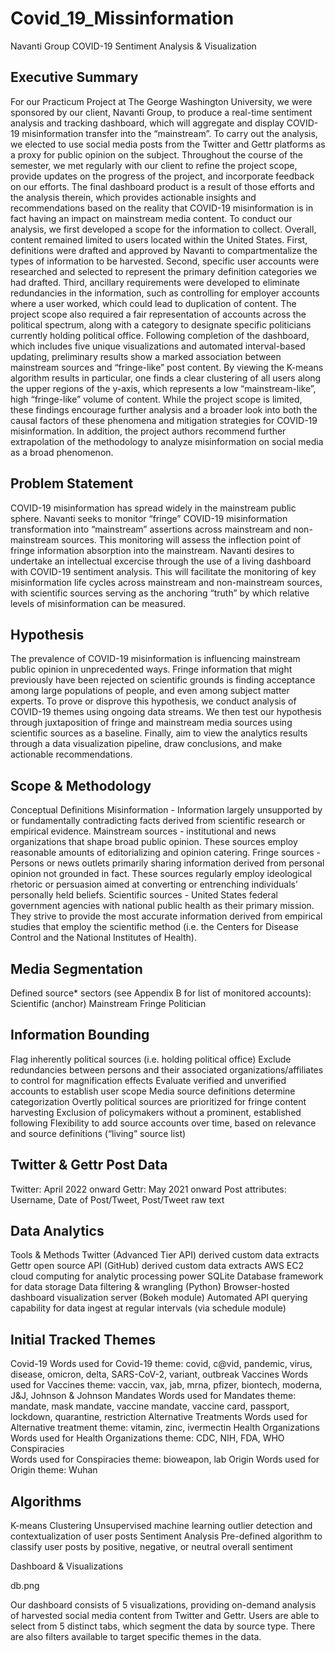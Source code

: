 # Covid_19_Missinformation
Navanti Group
COVID-19 Sentiment Analysis & Visualization


## Executive Summary

For our Practicum Project at The George Washington University, we were sponsored by our client, Navanti Group, to produce a real-time sentiment analysis and tracking dashboard, which will aggregate and display COVID-19 misinformation transfer into the “mainstream”. To carry out the analysis, we elected to use social media posts from the Twitter and Gettr platforms as a proxy for public opinion on the subject. Throughout the course of the semester, we met regularly with our client to refine the project scope, provide updates on the progress of the project, and incorporate feedback on our efforts. The final dashboard product is a result of those efforts and the analysis therein, which provides actionable insights and recommendations based on the reality that COVID-19 misinformation is in fact having an impact on mainstream media content.
	To conduct our analysis, we first developed a scope for the information to collect. Overall, content remained limited to users located within the United States. First, definitions were drafted and approved by Navanti to compartmentalize the types of information to be harvested. Second, specific user accounts were researched and selected to represent the primary definition categories we had drafted. Third, ancillary requirements were developed to eliminate redundancies in the information, such as controlling for employer accounts where a user worked, which could lead to duplication of content. The project scope also required a fair representation of accounts across the political spectrum, along with a category to designate specific politicians currently holding political office.
	Following completion of the dashboard, which includes five unique visualizations and automated interval-based updating, preliminary results show a marked association between mainstream sources and “fringe-like” post content. By viewing the K-means algorithm results in particular, one finds a clear clustering of all users along the upper regions of the y-axis, which represents a low “mainstream-like”, high “fringe-like” volume of content. While the project scope is limited, these findings encourage further analysis and a broader look into both the causal factors of these phenomena and mitigation strategies for COVID-19 misinformation. In addition, the project authors recommend further extrapolation of the methodology to analyze misinformation on social media as a broad phenomenon.


## Problem Statement
COVID-19 misinformation has spread widely in the mainstream public sphere. Navanti seeks to monitor “fringe” COVID-19 misinformation transformation into “mainstream” assertions across mainstream and non-mainstream sources. This monitoring will assess the inflection point of fringe information absorption into the mainstream. Navanti desires to undertake an intellectual excercise through the use of a living dashboard with COVID-19 sentiment analysis. This will facilitate the monitoring of key misinformation life cycles across mainstream and non-mainstream sources, with scientific sources serving as the anchoring “truth” by which relative levels of misinformation can be measured.

## Hypothesis
The prevalence of COVID-19 misinformation is influencing mainstream public opinion in unprecedented ways. Fringe information that might previously have been rejected on scientific grounds is finding acceptance among large populations of people, and even among subject matter experts. To prove or disprove this hypothesis, we conduct analysis of COVID-19 themes using ongoing data streams. We then test our hypothesis through juxtaposition of fringe and mainstream media sources using scientific sources as a baseline. Finally, aim to view the analytics results through a data visualization pipeline, draw conclusions, and make actionable recommendations.

## Scope & Methodology
Conceptual Definitions
Misinformation - Information largely unsupported by or fundamentally contradicting facts derived from scientific research or empirical evidence.
Mainstream sources - institutional and news organizations that shape broad public opinion. These sources employ reasonable amounts of editorializing and opinion catering.
Fringe sources - Persons or news outlets primarily sharing information derived from personal opinion not grounded in fact. These sources regularly employ ideological rhetoric or persuasion aimed at converting or entrenching individuals’ personally held beliefs.
Scientific sources - United States federal government agencies with national public health as their primary mission. They strive to provide the most accurate information derived from empirical studies that employ the scientific method (i.e. the Centers for Disease Control and the National Institutes of Health).


## Media Segmentation
Defined source* sectors (see Appendix B for list of monitored accounts):
Scientific (anchor)
Mainstream
Fringe
Politician

## Information Bounding
Flag inherently political sources (i.e. holding political office)
Exclude redundancies between persons and their associated organizations/affiliates to control for magnification effects
Evaluate verified and unverified accounts to establish user scope
Media source definitions determine categorization
Overtly political sources are prioritized for fringe content harvesting
Exclusion of  policymakers without a prominent, established following
Flexibility to add source accounts over time, based on relevance and source definitions (“living” source list)

## Twitter & Gettr Post Data
Twitter: April 2022 onward
Gettr: May 2021 onward
Post attributes: Username, Date of Post/Tweet, Post/Tweet raw text

## Data Analytics
Tools & Methods
Twitter (Advanced Tier API) derived custom data extracts
Gettr open source API (GitHub) derived custom data extracts
AWS EC2 cloud computing for analytic processing power
SQLite Database framework for data storage
Data filtering & wrangling (Python)
Browser-hosted dashboard visualization server (Bokeh module)
Automated API querying capability for data ingest at regular intervals (via schedule module)




## Initial Tracked Themes
Covid-19
Words used for Covid-19 theme: covid, c@vid, pandemic, virus, disease, omicron, delta, SARS-CoV-2, variant, outbreak
Vaccines
Words used for Vaccines theme: vaccin, vax, jab, mrna, pfizer, biontech, moderna, J&J, Johnson & Johnson
Mandates
Words used for Mandates theme: mandate, mask mandate, vaccine mandate, vaccine card, passport, lockdown, quarantine, restriction
Alternative Treatments
Words used for Alternative treatment theme: vitamin, zinc, ivermectin
Health Organizations
Words used for Health Organizations theme: CDC, NIH, FDA, WHO
Conspiracies  
Words used for Conspiracies theme: bioweapon, lab
Origin
Words used for Origin theme: Wuhan

## Algorithms
K-means Clustering
Unsupervised machine learning outlier detection and contextualization of user posts
Sentiment Analysis 
Pre-defined algorithm to classify user posts by positive, negative, or neutral overall sentiment



Dashboard & Visualizations

db.png

Our dashboard consists of 5 visualizations, providing on-demand analysis of harvested social media content from Twitter and Gettr. Users are able to select from 5 distinct tabs, which segment the data by source type. There are also filters available to target specific themes in the data.

